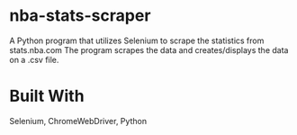 # nba-stats-scraper
A Python program that utilizes Selenium to scrape the statistics from stats.nba.com
The program scrapes the data and creates/displays the data on a .csv file.

# Built With
Selenium, ChromeWebDriver, Python
